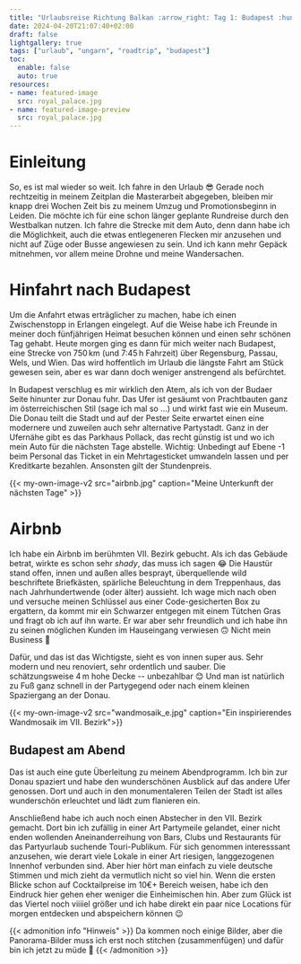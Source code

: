 ```yaml
---
title: "Urlaubsreise Richtung Balkan :arrow_right: Tag 1: Budapest :hungary:"
date: 2024-04-20T21:07:40+02:00
draft: false
lightgallery: true
tags: ["urlaub", "ungarn", "roadtrip", "budapest"]
toc:
  enable: false
  auto: true
resources:
- name: featured-image
  src: royal_palace.jpg
- name: featured-image-preview
  src: royal_palace.jpg
---
```

# Einleitung
So, es ist mal wieder so weit. Ich fahre in den Urlaub :sunglasses: Gerade noch rechtzeitig in meinem Zeitplan die Masterarbeit abgegeben, bleiben mir knapp drei Wochen Zeit bis zu meinem Umzug und Promotionsbeginn in Leiden. Die möchte ich für eine schon länger geplante Rundreise durch den Westbalkan nutzen. Ich fahre die Strecke mit dem Auto, denn dann habe ich die Möglichkeit, auch die etwas entlegeneren Flecken mir anzusehen und nicht auf Züge oder Busse angewiesen zu sein. Und ich kann mehr Gepäck mitnehmen, vor allem meine Drohne und meine Wandersachen.

# Hinfahrt nach Budapest
Um die Anfahrt etwas erträglicher zu machen, habe ich einen Zwischenstopp in Erlangen eingelegt. Auf die Weise habe ich Freunde in meiner doch fünfjährigen Heimat besuchen können und einen sehr schönen Tag gehabt. Heute morgen ging es dann für mich weiter nach Budapest, eine Strecke von 750&thinsp;km (und 7:45&thinsp;h Fahrzeit) über Regensburg, Passau, Wels, und Wien. Das wird hoffentlich im Urlaub die längste Fahrt am Stück gewesen sein, aber es war dann doch weniger anstrengend als befürchtet.

In Budapest verschlug es mir wirklich den Atem, als ich von der Budaer Seite hinunter zur Donau fuhr. Das Ufer ist gesäumt von Prachtbauten ganz im österreichischen Stil (sage ich mal so ...) und wirkt fast wie ein Museum. Die Donau teilt die Stadt und auf der Pester Seite erwartet einen eine modernere und zuweilen auch sehr alternative Partystadt. Ganz in der Ufernähe gibt es das Parkhaus Pollack, das recht günstig ist und wo ich mein Auto für die nächsten Tage abstelle. Wichtig: Unbedingt auf Ebene -1 beim Personal das Ticket in ein Mehrtagesticket umwandeln lassen und per Kreditkarte bezahlen. Ansonsten gilt der Stundenpreis.


{{< my-own-image-v2 src="airbnb.jpg" caption="Meine Unterkunft der nächsten Tage" >}}
# Airbnb
Ich habe ein Airbnb im berühmten VII. Bezirk gebucht. Als ich das Gebäude betrat, wirkte es schon sehr _shady_, das muss ich sagen :joy: Die Haustür stand offen, innen und außen alles besprayt, überquellende wild beschriftete Briefkästen, spärliche Beleuchtung in dem Treppenhaus, das nach Jahrhundertwende (oder älter) aussieht. Ich wage mich nach oben und versuche meinen Schlüssel aus einer Code-gesicherten Box zu ergattern, da kommt mir ein Schwarzer entgegen mit einem Tütchen Gras und fragt ob ich auf ihn warte. Er war aber sehr freundlich und ich habe ihn zu seinen möglichen Kunden im Hauseingang verwiesen :upside_down_face: Nicht mein Business :eyes:

Dafür, und das ist das Wichtigste, sieht es von innen super aus. Sehr modern und neu renoviert, sehr ordentlich und sauber. Die schätzungsweise 4&thinsp;m hohe Decke -- unbezahlbar :blush: Und man ist natürlich zu Fuß ganz schnell in der Partygegend oder nach einem kleinen Spaziergang an der Donau.


{{< my-own-image-v2 src="wandmosaik_e.jpg" caption="Ein inspirierendes Wandmosaik im VII. Bezirk">}}
## Budapest am Abend
Das ist auch eine gute Überleitung zu meinem Abendprogramm. Ich bin zur Donau spaziert und habe den wunderschönen Ausblick auf das andere Ufer genossen. Dort und auch in den monumentaleren Teilen der Stadt ist alles wunderschön erleuchtet und lädt zum flanieren ein.

Anschließend habe ich auch noch einen Abstecher in den VII. Bezirk gemacht. Dort bin ich zufällig in einer Art Partymeile gelandet, einer nicht enden wollenden Aneinanderreihung von Bars, Clubs und Restaurants für das Partyurlaub suchende Touri-Publikum. Für sich genommen interesssant anzusehen, wie derart viele Lokale in einer Art riesigen, langgezogenen Innenhof verbunden sind. Aber hier hört man einfach zu viele deutsche Stimmen und mich zieht da vermutlich nicht so viel hin. Wenn die ersten Blicke schon auf Cocktailpreise im 10€+ Bereich weisen, habe ich den Eindruck hier gehen eher weniger die Einheimischen hin. Aber zum Glück ist das Viertel noch viiiiel größer und ich habe direkt ein paar nice Locations für morgen entdecken und abspeichern können :wink:

{{< admonition info "Hinweis" >}}
Da kommen noch einige Bilder, aber die Panorama-Bilder muss ich erst noch stitchen (zusammenfügen) und dafür bin ich jetzt zu müde :yawning_face:
{{< /admonition >}}